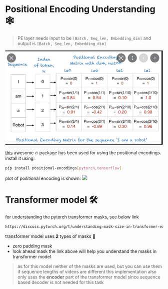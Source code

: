 

# Positional Encoding Understanding 🕸
> PE layer needs input to be `[Batch, Seq_len, Embedding_dim]` and output is `[Batch, Seq_len, Embedding_dim]`

![](img.png)

[this](https://github.com/TalhaUsuf/multidim-positional-encoding.git) awesome 🔥 package has been
used for using the positional encodings.
install it using:

```bash
pip install positional-encodings[pytorch,tensorflow]
```


plot of positional encoding is shown:
![](positional_encoding.png)


# Transformer model 🛠
for understanding the pytorch transformer masks, see below link
```html
https://discuss.pytorch.org/t/understanding-mask-size-in-transformer-example/147655/2
```
transformer model uses **2** types of masks 🚀
 - zero padding mask
 - look ahead mask
the link above will help you understand the masks in transformer model

> as for this model neither of the masks are used, but you can use them if sequence lengths of videos are different
> this implementation also only uses the **encoder** part of the transformer model since sequence based decoder is not needed for this task
